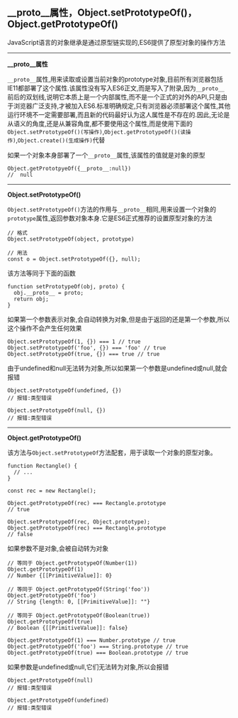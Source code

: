 ## __proto__属性，Object.setPrototypeOf()，Object.getPrototypeOf()

JavaScript语言的对象继承是通过原型链实现的,ES6提供了原型对象的操作方法

---
**__proto__属性**

`__proto__`属性,用来读取或设置当前对象的prototype对象,目前所有浏览器包括IE11都部署了这个属性.该属性没有写入ES6正文,而是写入了附录,因为`__proto__`前后的双划线,说明它本质上是一个内部属性,而不是一个正式的对外的API,只是由于浏览器广泛支持,才被加入ES6.标准明确规定,只有浏览器必须部署这个属性,其他运行环境不一定需要部署,而且新的代码最好认为这人属性是不存在的.因此,无论是从语义的角度,还是从兼容角度,都不要使用这个属性,而是使用下面的`Object.setPrototypeOf()(写操作)`,`Object.getPrototypeOf()(读操作)`,`Object.create()(生成操作)`代替

如果一个对象本身部署了一个`__proto__`属性,该属性的值就是对象的原型

```
Object.getPrototpyeOf({__proto__:null})
//  null
```
---
**Object.setPrototypeOf()**

`Object.setPrototypeOf()`方法的作用与`__proto__`相同,用来设置一个对象的`prototype`属性,返回参数对象本身.它是ES6正式推荐的设置原型对象的方法
```
// 格式
Object.setPrototypeOf(object, prototype)

// 用法
const o = Object.setPrototypeOf({}, null);
```
该方法等同于下面的函数
```
function setPrototypeOf(obj, proto) {
  obj.__proto__ = proto;
  return obj;
}
```
如果第一个参数表示对象,会自动转换为对象,但是由于返回的还是第一个参数,所以这个操作不会产生任何效果
```
Object.setPrototypeOf(1, {}) === 1 // true
Object.setPrototypeOf('foo', {}) === 'foo' // true
Object.setPrototypeOf(true, {}) === true // true
```
由于undefined和null无法转为对象,所以如果第一个参数是undefined或null,就会报错
```
Object.setPrototypeOf(undefined, {})
// 报错:类型错误

Object.setPrototypeOf(null, {})
// 报错:类型错误
```
---
**Object.getPrototypeOf()**

该方法与`Object.setPrototypeOf`方法配套，用于读取一个对象的原型对象。
```
function Rectangle() {
  // ...
}

const rec = new Rectangle();

Object.getPrototypeOf(rec) === Rectangle.prototype
// true

Object.setPrototypeOf(rec, Object.prototype);
Object.getPrototypeOf(rec) === Rectangle.prototype
// false
```
如果参数不是对象,会被自动转为对象
```
// 等同于 Object.getPrototypeOf(Number(1))
Object.getPrototypeOf(1)
// Number {[[PrimitiveValue]]: 0}

// 等同于 Object.getPrototypeOf(String('foo'))
Object.getPrototypeOf('foo')
// String {length: 0, [[PrimitiveValue]]: ""}

// 等同于 Object.getPrototypeOf(Boolean(true))
Object.getPrototypeOf(true)
// Boolean {[[PrimitiveValue]]: false}

Object.getPrototypeOf(1) === Number.prototype // true
Object.getPrototypeOf('foo') === String.prototype // true
Object.getPrototypeOf(true) === Boolean.prototype // true
```
如果参数是undefined或null,它们无法转为对象,所以会报错
```
Object.getPrototypeOf(null)
// 报错:类型错误

Object.getPrototypeOf(undefined)
// 报错:类型错误
```
